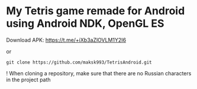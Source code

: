 # My Tetris game remade for Android using Android NDK, OpenGL ES

Download APK: https://t.me/+iXb3aZlOVLM1Y2I6

or

```
git clone https://github.com/maksk993/TetrisAndroid.git
```

! When cloning a repository, make sure that there are no Russian characters in the project path
